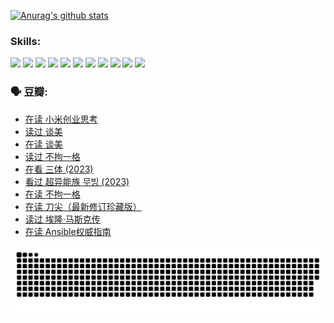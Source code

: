 
[![Anurag's github stats](https://github-readme-stats.vercel.app/api?username=w940853815)](https://github.com/anuraghazra/github-readme-stats)

### Skills:

<code><img height="32" src="https://cdn.jsdelivr.net/npm/simple-icons@v5/icons/python.svg"></code>
<code><img height="32" src="https://cdn.jsdelivr.net/npm/simple-icons@v5/icons/javascript.svg"></code>
<code><img height="32" src="https://cdn.jsdelivr.net/npm/simple-icons@v5/icons/django.svg"></code>
<code><img height="32" src="https://cdn.jsdelivr.net/npm/simple-icons@v5/icons/flask.svg"></code>
<code><img height="32" src="https://cdn.jsdelivr.net/npm/simple-icons@v5/icons/vuetify.svg"></code>
<code><img height="32" src="https://cdn.jsdelivr.net/npm/simple-icons@v5/icons/git.svg"></code>
<code><img height="32" src="https://cdn.jsdelivr.net/npm/simple-icons@v5/icons/docker.svg"></code>
<code><img height="32" src="https://cdn.jsdelivr.net/npm/simple-icons@v5/icons/postgresql.svg"></code>
<code><img height="32" src="https://cdn.jsdelivr.net/npm/simple-icons@v5/icons/elasticsearch.svg"></code>
<code><img height="32" src="https://cdn.jsdelivr.net/npm/simple-icons@v5/icons/macos.svg"></code>
<code><img height="32" src="https://cdn.jsdelivr.net/npm/simple-icons@v5/icons/linux.svg"></code>

### 🗣 豆瓣:

<!-- DOUBAN-ACTIVITIES:START -->
- [在读 小米创业思考](https://www.douban.com/people/136069238/status/4572047905/?_i=12650579)
- [读过 谈美](https://www.douban.com/people/136069238/status/4572047629/?_i=12650579)
- [在读 谈美](https://www.douban.com/people/136069238/status/4560861771/?_i=12650579)
- [读过 不拘一格](https://www.douban.com/people/136069238/status/4560861445/?_i=12650579)
- [在看 三体‎ (2023)](https://www.douban.com/people/136069238/status/4558185093/?_i=12650579)
- [看过 超异能族 무빙‎ (2023)](https://www.douban.com/people/136069238/status/4556824186/?_i=12650579)
- [在读 不拘一格](https://www.douban.com/people/136069238/status/4541712161/?_i=12650579)
- [在读 刀尖（最新修订珍藏版）](https://www.douban.com/people/136069238/status/4541711339/?_i=12650579)
- [读过 埃隆·马斯克传](https://www.douban.com/people/136069238/status/4541710351/?_i=12650579)
- [在读 Ansible权威指南](https://www.douban.com/people/136069238/status/4539151450/?_i=12650579)
<!-- DOUBAN-ACTIVITIES:END -->


![Snake animation](https://raw.githubusercontent.com/w940853815/w940853815/output/github-contribution-grid-snake.svg)

<!--
**w940853815/w940853815** is a ✨ _special_ ✨ repository because its `README.md` (this file) appears on your GitHub profile.

Here are some ideas to get you started:

- 🔭 I’m currently working on ...
- 🌱 I’m currently learning ...
- 👯 I’m looking to collaborate on ...
- 🤔 I’m looking for help with ...
- 💬 Ask me about ...
- 📫 How to reach me: ...
- 😄 Pronouns: ...
- ⚡ Fun fact: ...
-->
